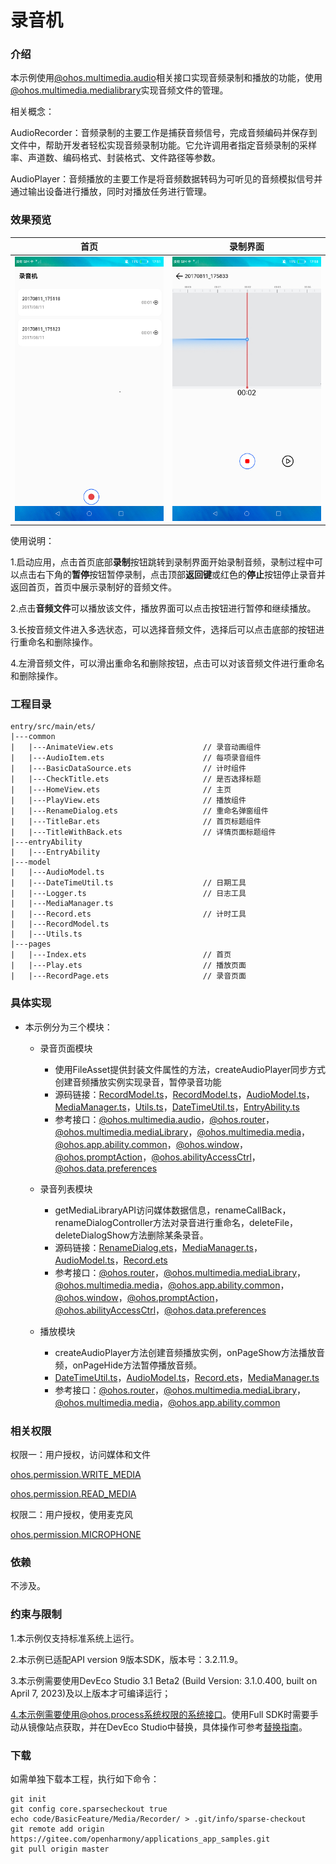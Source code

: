 # 录音机

### 介绍

本示例使用[@ohos.multimedia.audio](https://gitee.com/openharmony/docs/blob/master/zh-cn/application-dev/reference/apis-audio-kit/js-apis-audio.md)相关接口实现音频录制和播放的功能，使用[@ohos.multimedia.medialibrary](https://gitee.com/openharmony/docs/blob/master/zh-cn/application-dev/reference/apis-media-library-kit/js-apis-medialibrary.md)实现音频文件的管理。

相关概念：

AudioRecorder：音频录制的主要工作是捕获音频信号，完成音频编码并保存到文件中，帮助开发者轻松实现音频录制功能。它允许调用者指定音频录制的采样率、声道数、编码格式、封装格式、文件路径等参数。

AudioPlayer：音频播放的主要工作是将音频数据转码为可听见的音频模拟信号并通过输出设备进行播放，同时对播放任务进行管理。

### 效果预览

|首页|录制界面|
|--------------------------------|--------------------------------|
|![main](screenshots/device/main.png)| ![record](screenshots/device/record.png)|

使用说明：

1.启动应用，点击首页底部**录制**按钮跳转到录制界面开始录制音频，录制过程中可以点击右下角的**暂停**按钮暂停录制，点击顶部**返回键**或红色的**停止**按钮停止录音并返回首页，首页中展示录制好的音频文件。

2.点击**音频文件**可以播放该文件，播放界面可以点击按钮进行暂停和继续播放。

3.长按音频文件进入多选状态，可以选择音频文件，选择后可以点击底部的按钮进行重命名和删除操作。

4.左滑音频文件，可以滑出重命名和删除按钮，点击可以对该音频文件进行重命名和删除操作。

### 工程目录
```
entry/src/main/ets/
|---common
|   |---AnimateView.ets                    // 录音动画组件
|   |---AudioItem.ets                      // 每项录音组件
|   |---BasicDataSource.ets                // 计时组件 
|   |---CheckTitle.ets                     // 是否选择标题
|   |---HomeView.ets                       // 主页     
|   |---PlayView.ets                       // 播放组件 
|   |---RenameDialog.ets                   // 重命名弹窗组件
|   |---TitleBar.ets                       // 首页标题组件
|   |---TitleWithBack.ets                  // 详情页面标题组件
|---entryAbility
|   |---EntryAbility
|---model
|   |---AudioModel.ts                  
|   |---DateTimeUtil.ts                    // 日期工具
|   |---Logger.ts                          // 日志工具
|   |---MediaManager.ts                   
|   |---Record.ets                         // 计时工具
|   |---RecordModel.ts                         
|   |---Utils.ts                         
|---pages
|   |---Index.ets                          // 首页
|   |---Play.ets                           // 播放页面
|   |---RecordPage.ets                     // 录音页面
```

### 具体实现

* 本示例分为三个模块：
    * 录音页面模块
        * 使用FileAsset提供封装文件属性的方法，createAudioPlayer同步方式创建音频播放实例实现录音，暂停录音功能
        * 源码链接：[RecordModel.ts](entry/src/main/ets/model/RecordModel.ts)，[RecordModel.ts](entry/src/main/ets/model/RecordModel.ts)，[AudioModel.ts](entry/src/main/ets/model/AudioModel.ts)，[MediaManager.ts](entry/src/main/ets/model/MediaManager.ts)，[Utils.ts](entry/src/main/ets/model/Utils.ts)，[DateTimeUtil.ts](entry/src/main/ets/model/DateTimeUtil.ts)，[EntryAbility.ts](entry/src/main/ets/entryability/EntryAbility.ts)
        * 参考接口：[@ohos.multimedia.audio](https://gitee.com/openharmony/docs/blob/master/zh-cn/application-dev/reference/apis-audio-kit/js-apis-audio.md)，[@ohos.router](https://gitee.com/openharmony/docs/blob/master/zh-cn/application-dev/reference/apis-arkui/js-apis-router.md)，[@ohos.multimedia.mediaLibrary](https://gitee.com/openharmony/docs/blob/master/zh-cn/application-dev/reference/apis-media-library-kit/js-apis-medialibrary.md)，[@ohos.multimedia.media](https://gitee.com/openharmony/docs/blob/master/zh-cn/application-dev/reference/apis-media-kit/js-apis-media.md)，[@ohos.app.ability.common](https://gitee.com/openharmony/docs/blob/master/zh-cn/application-dev/reference/apis-ability-kit/js-apis-app-ability-common.md)，[@ohos.window](https://gitee.com/openharmony/docs/blob/master/zh-cn/application-dev/reference/apis-arkui/js-apis-window.md)，[@ohos.promptAction](https://gitee.com/openharmony/docs/blob/master/zh-cn/application-dev/reference/apis-arkui/js-apis-promptAction.md)，[@ohos.abilityAccessCtrl](https://gitee.com/openharmony/docs/blob/master/zh-cn/application-dev/reference/apis-ability-kit/js-apis-abilityAccessCtrl.md)，[@ohos.data.preferences](https://gitee.com/openharmony/docs/blob/master/zh-cn/application-dev/reference/apis-arkdata/js-apis-data-preferences.md)

    * 录音列表模块
        * getMediaLibraryAPI访问媒体数据信息，renameCallBack，renameDialogController方法对录音进行重命名，deleteFile，deleteDialogShow方法删除某条录音。
        * 源码链接：[RenameDialog.ets](entry/src/main/ets/common/RenameDialog.ets)，[MediaManager.ts](entry/src/main/ets/model/MediaManager.ts)，[AudioModel.ts](entry/src/main/ets/model/AudioModel.ts)，[Record.ets](entry/src/main/ets/model/Record.ets)
        * 参考接口：[@ohos.router](https://gitee.com/openharmony/docs/blob/master/zh-cn/application-dev/reference/apis-arkui/js-apis-router.md)，[@ohos.multimedia.mediaLibrary](https://gitee.com/openharmony/docs/blob/master/zh-cn/application-dev/reference/apis-media-library-kit/js-apis-medialibrary.md)，[@ohos.multimedia.media](https://gitee.com/openharmony/docs/blob/master/zh-cn/application-dev/reference/apis-media-kit/js-apis-media.md)，[@ohos.app.ability.common](https://gitee.com/openharmony/docs/blob/master/zh-cn/application-dev/reference/apis-ability-kit/js-apis-app-ability-common.md)，[@ohos.window](https://gitee.com/openharmony/docs/blob/master/zh-cn/application-dev/reference/apis-arkui/js-apis-window.md)，[@ohos.promptAction](https://gitee.com/openharmony/docs/blob/master/zh-cn/application-dev/reference/apis-arkui/js-apis-promptAction.md)，[@ohos.abilityAccessCtrl](https://gitee.com/openharmony/docs/blob/master/zh-cn/application-dev/reference/apis-ability-kit/js-apis-abilityAccessCtrl.md)，[@ohos.data.preferences](https://gitee.com/openharmony/docs/blob/master/zh-cn/application-dev/reference/apis-arkdata/js-apis-data-preferences.md)

    * 播放模块
        * createAudioPlayer方法创建音频播放实例，onPageShow方法播放音频，onPageHide方法暂停播放音频。
        * [DateTimeUtil.ts](entry/src/main/ets/model/DateTimeUtil.ts)，[AudioModel.ts](entry/src/main/ets/model/AudioModel.ts)，[Record.ets](entry/src/main/ets/model/Record.ets)，[MediaManager.ts](entry/src/main/ets/model/MediaManager.ts)
        * 参考接口：[@ohos.router](https://gitee.com/openharmony/docs/blob/master/zh-cn/application-dev/reference/apis-arkui/js-apis-router.md)，[@ohos.multimedia.mediaLibrary](https://gitee.com/openharmony/docs/blob/master/zh-cn/application-dev/reference/apis-media-library-kit/js-apis-medialibrary.md)，[@ohos.multimedia.media](https://gitee.com/openharmony/docs/blob/master/zh-cn/application-dev/reference/apis-media-kit/js-apis-media.md)，[@ohos.app.ability.common](https://gitee.com/openharmony/docs/blob/master/zh-cn/application-dev/reference/apis-ability-kit/js-apis-app-ability-common.md)

### 相关权限

权限一：用户授权，访问媒体和文件 

[ohos.permission.WRITE_MEDIA](https://gitee.com/openharmony/docs/blob/master/zh-cn/application-dev/security/AccessToken/permissions-for-all.md#ohospermissionwrite_media)

[ohos.permission.READ_MEDIA](https://gitee.com/openharmony/docs/blob/master/zh-cn/application-dev/security/AccessToken/permissions-for-all.md#ohospermissionread_media)

权限二：用户授权，使用麦克风

 [ohos.permission.MICROPHONE](https://gitee.com/openharmony/docs/blob/master/zh-cn/application-dev/security/AccessToken/permissions-for-all.md#ohospermissionmicrophone)

### 依赖

不涉及。

### 约束与限制

1.本示例仅支持标准系统上运行。

2.本示例已适配API version 9版本SDK，版本号：3.2.11.9。

3.本示例需要使用DevEco Studio 3.1 Beta2 (Build Version: 3.1.0.400, built on April 7, 2023)及以上版本才可编译运行；

4.本示例需要使用@ohos.process系统权限的系统接口。使用Full SDK时需要手动从镜像站点获取，并在DevEco Studio中替换，具体操作可参考[替换指南](https://gitee.com/openharmony/docs/blob/master/zh-cn/application-dev/faqs/full-sdk-switch-guide.md)。

### 下载

如需单独下载本工程，执行如下命令：
```
git init
git config core.sparsecheckout true
echo code/BasicFeature/Media/Recorder/ > .git/info/sparse-checkout
git remote add origin https://gitee.com/openharmony/applications_app_samples.git
git pull origin master

```